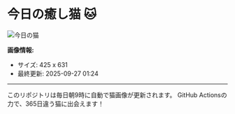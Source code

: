 # 今日の癒し猫 🐱

![今日の猫](https://cdn2.thecatapi.com/images/ei2.jpg)

**画像情報:**
- サイズ: 425 x 631
- 最終更新: 2025-09-27 01:24

---

このリポジトリは毎日朝9時に自動で猫画像が更新されます。
GitHub Actionsの力で、365日違う猫に出会えます！
